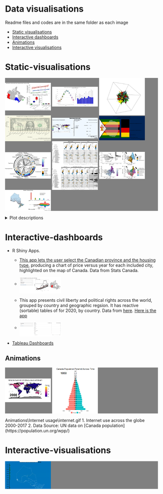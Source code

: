 # Data visualisations
  Readme files and codes are in the same folder as each image  
  * [Static visualisations](#static-visualisations)
  * [Interactive dashboards](#interactive-dashboards)
  * [Animations](#animations)
  * [Interactive visualisations](#interactive-visualisations)


# Static-visualisations

<p float="center" style="background-color:grey";>
  <img src="https://github.com/jzeyl/Data-visualizations/blob/main/housing%20prices/housing%20prices%20and%20income%202018.png" width="30%", height = "15%" align = "middle"/>
  <img src="https://github.com/jzeyl/Data-visualizations/blob/main/weather%20bigquery/Feb%202%20panel%20weather.png" width="30%", height = "15%" align = "middle"/>
  <img src=https://github.com/jzeyl/Data-visualizations/blob/main/rgl%20cube%20dec%2021.PNG alt="drawing" width="30%", height = "15%"align = "middle"/>
  <img src="https://github.com/jzeyl/Data-visualizations/blob/main/tech%20companies%20revenue/tech%20revenues.png" width="30%", height = "15%" align = "middle"/> 
  <img src="https://github.com/jzeyl/Data-visualizations/blob/main/tallest_statues/tallstatues_apr18.png" width="30%", height = "15%" align = "middle"/> 
  <img src="https://github.com/jzeyl/Data-visualizations/blob/main/zimecon/zimecon.png" width="30%", height = "15%" align = "middle"/> 
   <img src="https://github.com/jzeyl/Data-visualizations/blob/main/Aqua_terr%20birds/aq_t_phylogeny.jpeg" width="30%", height = "15%" align = "middle"/> 
   <img src="https://github.com/jzeyl/Data-visualizations/blob/main/Aqua_terr%20birds/aq_t_resids.jpeg" width="30%", height = "15%" align = "middle"/> 
    <img src="https://github.com/jzeyl/Data-visualizations/blob/main/Aqua_terr%20birds/aq_t_pca.jpeg" width="30%", height = "15%" align = "middle"/> 
    <img src="https://github.com/jzeyl/Data-visualizations/blob/main/ontarioparkdashboard/provincialparksdash.png" width="30%", height = "15%" align = "middle"/> 
 
</p>
<details>
    <summary>Plot descriptions</summary>
1. Housing prices and household income compared across three Canadian provinces (2018) (R)<br>
2. SQL query of weather data from BigQuery using Python, Seaborn library <br>
3. 3D data visualization using 'rgl' package in R  <br>
4. Revenue of largest tech companies, 2021  (R) <br>
5. Tallest buildings in the world (R). Data scraped from Wikipedia <br>
6. Zimbabwe labour report Q3, 2021 (R) <br>
7. Figure from scientific paper on <a href="https://www.nature.com/articles/s41598-022-09090-3">bird ear anatomy</a><br>
8. Figure from scientific paper on <a href="https://www.nature.com/articles/s41598-022-09090-3">bird ear anatomy</a><br>
9. Figure from scientific paper on <a href="https://www.nature.com/articles/s41598-022-09090-3">bird ear anatomy</a><br>
10. Ontario Parks visualization scraped from wikipedia (R)
</details>


# Interactive-dashboards

* R Shiny Apps. 
   * [This app lets the user select the Canadian province and the housing type](https://jeff-zeyl.shinyapps.io/shiny_rent_app/?_ga=2.107511364.7932263.1627397886-968041279.1627397886), producing a chart of price versus year for each included city, highlighted on the map of Canada. Data from Stats Canada.
  * <p><img src="https://github.com/jzeyl/Data-visualizations/blob/main/Shiny%20apps/shiny%20rent%20app/shinyrent.PNG" width="30%", height = "30%" align = "middle"/> </p>
  * This app presents civil liberty and political rights across the world, grouped by country and geographic regsion. It has reactive (sortable) tables of for 2020, by country. Data from [here](https://github.com/rfordatascience/tidytuesday/tree/master/data/2022/2022-02-22).  [Here is the app](https://jeff-zeyl.shinyapps.io/freedom_shiny/)
  * <p><img src="https://github.com/jzeyl/Data-visualizations/blob/main/Shiny%20apps/freedom_shiny/freedom_table.PNG" width="30%", height = "30%" align = "middle"/> </p>


* [Tableau Dashboards](https://public.tableau.com/app/profile/jeff.zeyl#!/)

## Animations
<p float="center" style="background-color:grey";>
  <img src="https://github.com/jzeyl/Data-visualizations/blob/main/Animations/Internet%20usage/internet.gif" width="30%", height = "15%" align = "middle"/>
  <img src="https://github.com/jzeyl/Data-visualizations/blob/main/Animations/Population%20pyramid/poppyramid.gif" width="30%", height = "15%" align = "middle"/>
  <p>
Animations\Internet usage\internet.gif
1. Internet use across the globe 2000-2017
2. Data Source: UN data on [Canada population](https://population.un.org/wpp/)
    
# Interactive-visualisations
<p float="center" style="background-color:grey";>
  <img src="https://github.com/jzeyl/Data-visualizations/blob/main/ontarioparkhover_Trim.gif" width="30%", height = "15%" align = "middle"/>
  <p>
<!--
### 1. Internet use across the globe 2000-2017
<!-- ![alt text](https://github.com/jzeyl/Data-visualizations/blob/main/internet.gif)-->



<!--[//]![alt text](https://github.com/jzeyl/Data-visualizations/blob/main/shinyrent.PNG)-->


<!--https://www.reddit.com/r/dataisbeautiful/comments/odpjry/household_income_by_residential_property_value_by/  

Data source: https://www150.statcan.gc.ca/t1/tbl1/en/tv.action?pid=4610005101

Visualized in R (R Studio). Code for Canada map drawn heavily from https://tengl.net/blog/2020/1/7/drawing-canada-maps-in-r

![alt text](https://github.com/jzeyl/Data-visualizations/blob/main/housing%20prices/housing%20prices%20and%20income%202018.png)-->


<!--Data from Google Bigquery Public Dataset using SQL queries from Python
Visualized in Seaborn package
![alt_text](https://github.com/jzeyl/Data-visualizations/blob/main/weather%20bigquery/Feb%202%20panel%20weather.png)
-->

<!--
<img src=https://github.com/jzeyl/Data-visualizations/blob/main/rgl%20cube%20dec%2021.PNG alt="drawing" width="300"/>
-->

<!--
![alt text](https://github.com/jzeyl/Data-visualizations/blob/main/tech%20companies%20revenue/tech%20revenues.png)
-->

<!--
Scraped from wikipedia using rvest package
![alt_text](https://github.com/jzeyl/Data-visualizations/blob/main/tallest_statues/tall_stat_zoom.png)
-->

<!--
![zim_econ_plot](https://github.com/jzeyl/Data-visualizations/blob/main/zimecon/zimecon.png)
-->

